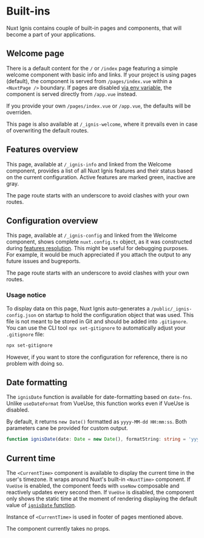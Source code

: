 # Built-ins

Nuxt Ignis contains couple of built-in pages and components, that will become a part of your applications.

## Welcome page

There is a default content for the `/` or `/index` page featuring a simple welcome component with basic info and links. If your project is using pages (default), the component is served from `/pages/index.vue` within a `<NuxtPage />` boundary. If pages are disabled [via env variable](/3-10-features-nuxt.html#pages), the component is served directly from `/app.vue` instead.

If you provide your own `/pages/index.vue` or `/app.vue`, the defaults will be overriden.

This page is also available at `/_ignis-welcome`, where it prevails even in case of overwriting the default routes.

## Features overview

This page, available at `/_ignis-info` and linked from the Welcome component, provides a list of all Nuxt Ignis features and their status based on the current configuration. Active features are marked green, inactive are gray. 

The page route starts with an underscore to avoid clashes with your own routes.

## Configuration overview

This page, available at `/_ignis-config` and linked from the Welcome component, shows complete `nuxt.config.ts` object, as it was constructed during [features resolution](/2-1-configuration.html#the-big-picture). This might be useful for debugging purposes. For example, it would be much appreciated if you attach the output to any future issues and bugreports.

The page route starts with an underscore to avoid clashes with your own routes.

### Usage notice

To display data on this page, Nuxt Ignis auto-generates a `/public/_ignis-config.json` on startup to hold the configuration object that was used. This file is not meant to be stored in Git and should be added into `.gitignore`. You can use the CLI tool `npx set-gitignore` to automatically adjust your `.gitignore` file:

```bash
npx set-gitignore
```

However, if you want to store the configuration for reference, there is no problem with doing so.

## Date formatting

The `ignisDate` function is available for date-formatting based on `date-fns`. Unlike `useDateFormat` from VueUse, this function works even if VueUse is disabled.

By default, it returns `new Date()` formatted as `yyyy-MM-dd HH:mm:ss`. Both parameters cane be provided for custom output.

```ts
function ignisDate(date: Date = new Date(), formatString: string = 'yyyy-MM-dd HH:mm:ss'): string
```

## Current time

The `<CurrentTime>` component is available to display the current time in the user's timezone. It wraps around Nuxt's built-in `<NuxtTime>` component. If `VueUse` is enabled, the component feeds with `useNow` composable and reactively updates every second then. If `VueUse` is disabled, the component only shows the static time at the moment of rendering displaying the default value of [`ignisDate` function](#date-formatting).

Instance of `<CurrentTime>` is used in footer of pages mentioned above.

The component currently takes no props.
